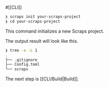 #[[CLI]]

```bash
❯ scraps init your-scraps-project
❯ cd your-scraps-project
```

This command initializes a new Scraps project.

The output result will look like this.

```bash
❯ tree -a -L 1
.
├── .gitignore
├── Config.toml
└── scraps
```

The next step is [[CLI/Build|Build]].